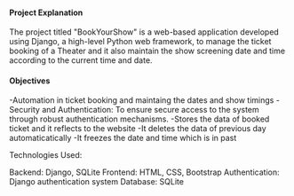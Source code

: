 <p>
  <h4> Project Explanation</h4>
  The project titled "BookYourShow" is a web-based application developed using Django, a high-level Python web framework, to manage the ticket booking of a Theater and it also maintain the show screening date and  
  time according to the current time and date.

  <h4>Objectives</h4>
  -Automation in ticket booking and maintaing the dates and show timings
  -Security and Authentication: To ensure secure access to the system through robust authentication mechanisms.
  -Stores the data of booked ticket and it reflects to the website
  -It deletes the data of previous day automaticatically 
  -It freezes the date and time which is in past

  Technologies Used:

  Backend: Django, SQLite
  Frontend: HTML, CSS, Bootstrap
  Authentication: Django authentication system
  Database: SQLite
</p>
